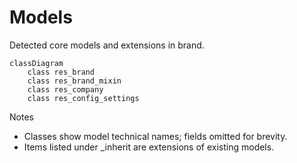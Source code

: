 # Models

Detected core models and extensions in brand.

```mermaid
classDiagram
    class res_brand
    class res_brand_mixin
    class res_company
    class res_config_settings
```

Notes
- Classes show model technical names; fields omitted for brevity.
- Items listed under _inherit are extensions of existing models.
